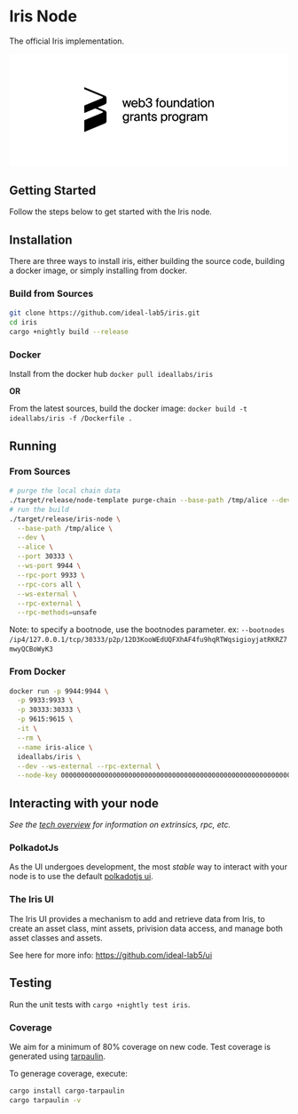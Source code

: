 # Iris Node

The official Iris implementation.

![sponsored by web3 foundation](./docs/web3%20foundation%20grants_black.jpg)

## Getting Started

Follow the steps below to get started with the Iris node.

## Installation

There are three ways to install iris, either building the source code, building a docker image, or simply installing from docker.

### Build from Sources

``` bash
git clone https://github.com/ideal-lab5/iris.git
cd iris
cargo +nightly build --release
```

### Docker

Install from the docker hub
`docker pull ideallabs/iris`

**OR**

From the latest sources, build the docker image:
`docker build -t ideallabs/iris -f /Dockerfile .`

## Running

### From Sources

``` bash
# purge the local chain data
./target/release/node-template purge-chain --base-path /tmp/alice --dev -y
# run the build
./target/release/iris-node \
  --base-path /tmp/alice \
  --dev \
  --alice \
  --port 30333 \
  --ws-port 9944 \
  --rpc-port 9933 \
  --rpc-cors all \
  --ws-external \
  --rpc-external \
  --rpc-methods=unsafe
```

Note: to specify a bootnode, use the bootnodes parameter. ex: `--bootnodes /ip4/127.0.0.1/tcp/30333/p2p/12D3KooWEdUQFXhAF4fu9hqRTWqsigioyjatRKRZ7mwyQCBoWyK3`

### From Docker

``` bash
docker run -p 9944:9944 \
  -p 9933:9933 \
  -p 30333:30333 \
  -p 9615:9615 \
  -it \
  --rm \
  --name iris-alice \
  ideallabs/iris \
  --dev --ws-external --rpc-external \
  --node-key 0000000000000000000000000000000000000000000000000000000000000001
```

## Interacting with your node

*See the [tech overview](../src/chapter_3.md) for information on extrinsics, rpc, etc.*

### PolkadotJs

As the UI undergoes development, the most *stable* way to interact with your node is to use the default [polkadotjs ui](https://polkadot.js.org/).

### The Iris UI

The Iris UI provides a mechanism to add and retrieve data from Iris, to create an asset class, mint assets, privision data access, and manage both asset classes and assets.

See here for more info: https://github.com/ideal-lab5/ui

## Testing

Run the unit tests with `cargo +nightly test iris`.

### Coverage

We aim for a minimum of 80% coverage on new code. Test coverage is generated using [tarpaulin](https://github.com/xd009642/tarpaulin).

To generage coverage, execute:

``` bash
cargo install cargo-tarpaulin
cargo tarpaulin -v
```

